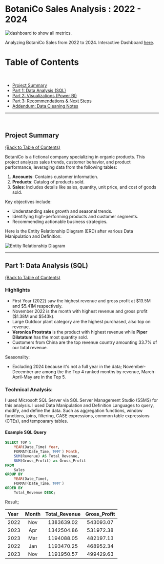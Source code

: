 # BotaniCo Sales Analysis : 2022 - 2024

![dashboard to show all metrics.](https://imgur.com/KES4BRc.png)

Analyzing BotaniCo Sales from 2022 to 2024. Interactive Dashboard [here](https://github.com/michaelomi/BotaniCo_Sales_Analysis/blob/main/BotaniCo_Dashboard.pbix).

# Table of Contents
  <a id = "table_of_contents"></a><br>
- [Project Summary](#project-summary)
- [Part 1: Data Analysis (SQL)](#data-analysis-sql)
- [Part 2: Visualizations (Power BI)](#visualizations-power-bi)
- [Part 3: Recommendations & Next Steps](#recommendations-next-steps)
- [Addendum: Data Cleaning Notes](#data-cleaning-notes)

---

<a id ="project-summary"></a><br>
## Project Summary
[(Back to Table of Contents)](#table_of_contents)

BotaniCo is a fictional company specializing in organic products. This project analyzes sales trends, customer behavior, and product performance, leveraging data from the following tables:
1. **Accounts**: Contains customer information.
2. **Products**: Catalog of products sold.
3. **Sales**: Includes details like sales, quantity, unit price, and cost of goods sold.

Key objectives include:
- Understanding sales growth and seasonal trends.
- Identifying high-performing products and customer segments.
- Recommending actionable business strategies.

Here is the Entity Relationship Diagram (ERD) after various Data Manipulation and Definition:

![Entity Relationship Diagram](https://imgur.com/O7C2fHt.png)

---

<a id='data-analysis-sql'></a>
## Part 1: Data Analysis (SQL)
[(Back to Table of Contents)](#table_of_contents)

### Highlights
- First Year (2022) saw the highest revenue and gross profit at $13.5M and $5.41M respectively.
- November 2022 is the month with highest revenue and gross profit ($1.38M and $543k).
- Large Outdoor plant category are the highest purchased, also top on revenue.
- **Veronica Prostrata** is the product with highest revenue while **Piper Dilatatum** has the most quantity sold.
- Customers from China are the top revenue country amounting 33.7% of our total revenue.

Seasonality:
- Excluding 2024 because it's not a full year in the data; November-December are among the the Top 4 ranked months by revenue, March-April-May are in the Top 5.

### Technical Analysis:

I used Microsoft SQL Server via SQL Server Management Studio (SSMS) for this analysis. I used Data Manipulation and Definition Languages to query, modify, and define the data. Such as aggregation functions, window functions, joins, filtering, CASE expressions, common table expressions (CTEs), and tempoarary tables.

#### Example SQL Query
```sql
SELECT TOP 5
    YEAR(Date_Time) Year,
	FORMAT(Date_Time,'MMM') Month,
	SUM(Revenue) AS Total_Revenue,
	SUM(Gross_Profit) as Gross_Profit
FROM 
    Sales
GROUP BY
    YEAR(Date_Time),
	FORMAT(Date_Time,'MMM')
ORDER BY
	Total_Revenue DESC;
```

Result;

|Year |	Month	| Total_Revenue | Gross_Profit  |
|:----|:-----:| :------------:| :------------:|
|2022 | Nov	  | 1383639.02	  | 543093.07     |
|2023	| Apr	  | 1342504.86	  | 531972.38     |
|2023	| Mar	  | 1194088.05	  | 482197.13     |
|2022	| Jan	  | 1193470.25	  | 468952.34     |
|2023	| Nov	  | 1191950.57	  | 499429.63     |



